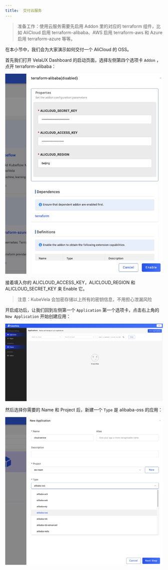 ```yaml
---
title:  交付云服务
---
```


> 准备工作：使用云服务需要先启用 Addon 里的对应的 terraform 组件，比如 AliCloud 启用 terraform-alibaba、AWS 启用 terraform-aws 和 Azure 启用 terraform-azure 等等。

在本小节中，我们会为大家演示如何交付一个 AliCloud 的 OSS。

首先我们打开 VelaUX Dashboard 的启动页面，选择左侧第四个选项卡 `Addon` ，点开 terraform-alibaba：

![dashboard](../resources/addon-cloud-service-deliver-app.jpg)

接着填入你的 ALICLOUD_ACCESS_KEY，ALICLOUD_REGION 和 ALICLOUD_SECRET_KEY 来 Enable 它。

> 注意：KubeVela 会加密存储以上所有的密钥信息，不用担心泄漏风险

开启成功后，让我们回到左侧第一个 `Application` 第一个选项卡，点击右上角的 `New Application` 开始创建应用：

![dashboard](../resources/dashboard.png)

然后选择你需要的 Name 和 Project 后，新建一个 `Type` 是 alibaba-oss 的应用：

![dashboard](../resources/oss-cloud-service-deliver-app.jpg)
